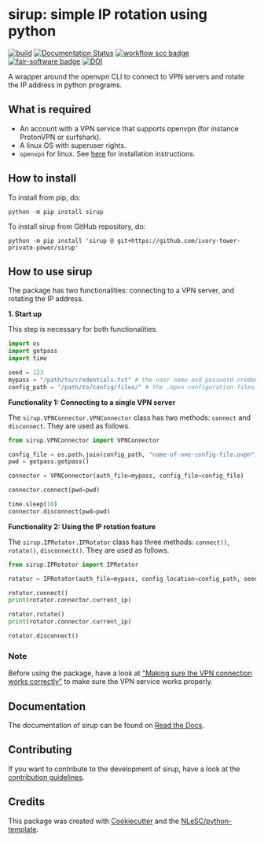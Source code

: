 # sirup: simple IP rotation using python

[![build](https://github.com/ivory-tower-private-power/sirup/actions/workflows/build.yml/badge.svg)](https://github.com/ivory-tower-private-power/sirup/actions/workflows/build.yml)
[![Documentation Status](https://readthedocs.org/projects/sirup-vpn/badge/?version=latest)](https://sirup-vpn.readthedocs.io/en/latest/?badge=latest)
[![workflow scc badge](https://sonarcloud.io/api/project_badges/measure?project=ivory-tower-private-power_sirup&metric=coverage)](https://sonarcloud.io/dashboard?id=ivory-tower-private-power_sirup)
[![fair-software badge](https://img.shields.io/badge/fair--software.eu-%E2%97%8F%20%20%E2%97%8F%20%20%E2%97%8F%20%20%E2%97%8F%20%20%E2%97%8B-yellow)](https://fair-software.eu)
[![DOI](https://zenodo.org/badge/667731991.svg)](https://zenodo.org/doi/10.5281/zenodo.10261948)
<!-- 
[![RSD](https://img.shields.io/badge/rsd-sirup-00a3e3.svg)](https://research-software-directory.org/software/sirup)  -->
<!-- [![workflow pypi badge](https://img.shields.io/pypi/v/sirup.svg?colorB=blue)](https://pypi.python.org/project/sirup/) -->

<!-- [![workflow cii badge](https://bestpractices.coreinfrastructure.org/projects/<replace-with-created-project-identifier>/badge)](https://bestpractices.coreinfrastructure.org/projects/<replace-with-created-project-identifier>)  -->

<!-- [![workflow scq badge](https://sonarcloud.io/api/project_badges/measure?project=ivory-tower-private-power_sirup&metric=alert_status)](https://sonarcloud.io/dashboard?id=ivory-tower-private-power_sirup) -->

<!-- [![cffconvert](https://github.com/ivory-tower-private-power/sirup/actions/workflows/cffconvert.yml/badge.svg)](https://github.com/ivory-tower-private-power/sirup/actions/workflows/cffconvert.yml) -->
<!-- [![sonarcloud](https://github.com/ivory-tower-private-power/sirup/actions/workflows/sonarcloud.yml/badge.svg)](https://github.com/ivory-tower-private-power/sirup/actions/workflows/sonarcloud.yml)  -->
<!-- [![markdown-link-check](https://github.com/ivory-tower-private-power/sirup/actions/workflows/markdown-link-check.yml/badge.svg)](https://github.com/ivory-tower-private-power/sirup/actions/workflows/markdown-link-check.yml) -->


A wrapper around the openvpn CLI to connect to VPN servers and rotate the IP address in python programs. 



## What is required
- An account with a VPN service that supports openvpn (for instance ProtonVPN or surfshark).
- A linux OS with superuser rights.
- `openvpn` for linux. See [here](https://community.openvpn.net/openvpn/wiki/OpenvpnSoftwareReposgit) for installation instructions.


## How to install

To install from pip, do:

```console
python -m pip install sirup
```

To install sirup from GitHub repository, do:

```console
python -m pip install 'sirup @ git+https://github.com/ivory-tower-private-power/sirup'
```

## How to use sirup

The package has two functionalities: connecting to a VPN server, and rotating the IP address. 

**1. Start up**

This step is necessary for both functionalities.

```python
import os 
import getpass
import time 

seed = 123
mypass = "/path/to/credentials.txt" # the user name and password credentials from your user account with the VPN service
config_path = "/path/to/config/files/" # the .opvn configuration files from your VPN service
```

**Functionality 1: Connecting to a single VPN server**

The `sirup.VPNConnector.VPNConnector` class has two methods: `connect` and `disconnect`. They are used as follows.

```python
from sirup.VPNConnector import VPNConnector

config_file = os.path.join(config_path, "name-of-one-config-file.ovpn")
pwd = getpass.getpass()

connector = VPNConnector(auth_file=mypass, config_file=config_file)

connector.connect(pwd=pwd)

time.sleep(10)
connector.disconnect(pwd=pwd)
```

**Functionality 2: Using the IP rotation feature**

The `sirup.IPRotator.IPRotator` class has three methods: `connect()`, `rotate()`, `disconnect()`. They are used as follows.

```python
from sirup.IPRotator import IPRotator

rotator = IPRotator(auth_file=mypass, config_location=config_path, seed=seed) # will ask for the sudo password

rotator.connect()
print(rotator.connector.current_ip)

rotator.rotate()
print(rotator.connector.current_ip)

rotator.disconnect()
```

### Note

Before using the package, have a look at ["Making sure the VPN connection works correctly"](https://github.com/ivory-tower-private-power/sirup/blob/main/docs/correct_connection.rst) to make sure the VPN service works properly.


## Documentation

The documentation of sirup can be found on [Read the Docs](https://sirup-vpn.readthedocs.io/en/latest/).


## Contributing

If you want to contribute to the development of sirup,
have a look at the [contribution guidelines](CONTRIBUTING.md).

## Credits

This package was created with [Cookiecutter](https://github.com/audreyr/cookiecutter) and the [NLeSC/python-template](https://github.com/NLeSC/python-template).
